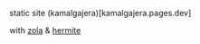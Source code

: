 static site (kamalgajera)[kamalgajera.pages.dev]

with [zola](https://github.com/getzola/zola) & [hermite](https://github.com/VersBinarii/hermit_zola)
